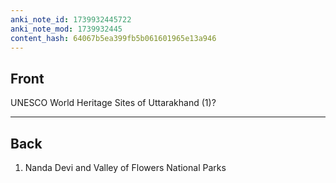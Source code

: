 ```yaml
---
anki_note_id: 1739932445722
anki_note_mod: 1739932445
content_hash: 64067b5ea399fb5b061601965e13a946
---
```


## Front

UNESCO World Heritage Sites of Uttarakhand (1)?

<hr/>

## Back

1. Nanda Devi and Valley of Flowers National Parks